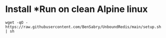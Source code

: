 # Install *Run on clean Alpine linux
```SHELL
wget -qO - https://raw.githubusercontent.com/BenSabry/UnboundRedis/main/setup.sh | sh
```


